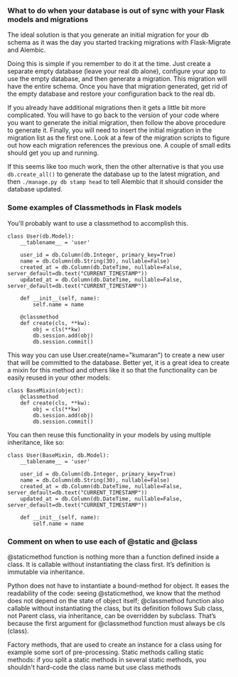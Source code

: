 ### What to do when your database is out of sync with your Flask models and migrations

The ideal solution is that you generate an initial migration for your db schema as it was the day you started tracking migrations with Flask-Migrate and Alembic.

Doing this is simple if you remember to do it at the time. Just create a separate empty database (leave your real db alone), configure your app to use the empty database, and then generate a migration. This migration will have the entire schema. Once you have that migration generated, get rid of the empty database and restore your configuration back to the real db.

If you already have additional migrations then it gets a little bit more complicated. You will have to go back to the version of your code where you want to generate the initial migration, then follow the above procedure to generate it. Finally, you will need to insert the initial migration in the migration list as the first one. Look at a few of the migration scripts to figure out how each migration references the previous one. A couple of small edits should get you up and running.

If this seems like too much work, then the other alternative is that you use 
`db.create_all()` to generate the database up to the latest migration, and then 
`./manage.py db stamp head` to tell Alembic that it should consider the database updated.

### Some examples of Classmethods in Flask models

You'll probably want to use a classmethod to accomplish this.

	class User(db.Model):
		__tablename__ = 'user'

		user_id = db.Column(db.Integer, primary_key=True)
		name = db.Column(db.String(30), nullable=False)
		created_at = db.Column(db.DateTime, nullable=False, server_default=db.text("CURRENT_TIMESTAMP"))
		updated_at = db.Column(db.DateTime, nullable=False, server_default=db.text("CURRENT_TIMESTAMP"))

		def __init__(self, name):
			self.name = name

		@classmethod
		def create(cls, **kw):
			obj = cls(**kw)
			db.session.add(obj)
			db.session.commit()

This way you can use User.create(name="kumaran") to create a new user that will be committed to the database.
Better yet, it is a great idea to create a mixin for this method and others like it so that the functionality can be easily reused in your other models:

	class BaseMixin(object):
		@classmethod
		def create(cls, **kw):
			obj = cls(**kw)
			db.session.add(obj)
			db.session.commit()

You can then reuse this functionality in your models by using multiple inheritance, like so:

	class User(BaseMixin, db.Model):
		__tablename__ = 'user'

		user_id = db.Column(db.Integer, primary_key=True)
		name = db.Column(db.String(30), nullable=False)
		created_at = db.Column(db.DateTime, nullable=False, server_default=db.text("CURRENT_TIMESTAMP"))
		updated_at = db.Column(db.DateTime, nullable=False, server_default=db.text("CURRENT_TIMESTAMP"))

		def __init__(self, name):
			self.name = name

### Comment on when to use each of @static and @class

@staticmethod function is nothing more than a function defined inside a class. It is callable without instantiating the class first. It’s definition is immutable via inheritance.

Python does not have to instantiate a bound-method for object.
It eases the readability of the code: seeing @staticmethod, we know that the method does not depend on the state of object itself;
@classmethod function also callable without instantiating the class, but its definition follows Sub class, not Parent class, via inheritance, can be overridden by subclass. That’s because the first argument for  @classmethod function must always be cls (class).

Factory methods, that are used to create an instance for a class using for example some sort of pre-processing.
Static methods calling static methods: if you split a static methods in several static methods, you shouldn't hard-code the class name but use class methods